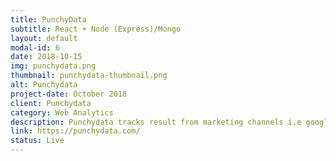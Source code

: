 ```yaml
---
title: PunchyData
subtitle: React + Node (Express)/Mongo
layout: default
modal-id: 6
date: 2018-10-15
img: punchydata.png
thumbnail: punchydata-thumbnail.png
alt: Punchydata
project-date: October 2018
client: Punchydata
category: Web Analytics
description: Punchydata tracks result from marketing channels i.e google, facebook and send data to PipeDrive & Google Analytics so that you know which marketing campaign is doing well for you.
link: https://punchydata.com/
status: Live
---
```

